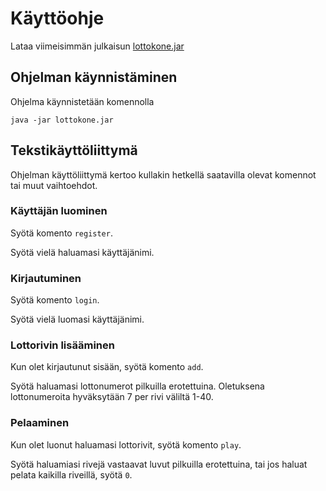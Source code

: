 # Käyttöohje

Lataa viimeisimmän julkaisun [lottokone.jar](https://github.com/kukaan/ot-harjoitustyo/releases)

## Ohjelman käynnistäminen

Ohjelma käynnistetään komennolla

```
java -jar lottokone.jar
```

## Tekstikäyttöliittymä

Ohjelman käyttöliittymä kertoo kullakin hetkellä saatavilla olevat komennot tai muut vaihtoehdot.

### Käyttäjän luominen

Syötä komento ```register```.

Syötä vielä haluamasi käyttäjänimi.


### Kirjautuminen

Syötä komento ```login```.

Syötä vielä luomasi käyttäjänimi.

### Lottorivin lisääminen

Kun olet kirjautunut sisään, syötä komento ```add```.

Syötä haluamasi lottonumerot pilkuilla erotettuina. Oletuksena lottonumeroita hyväksytään 7 per rivi väliltä 1-40.

### Pelaaminen

Kun olet luonut haluamasi lottorivit, syötä komento ```play```.

Syötä haluamiasi rivejä vastaavat luvut pilkuilla erotettuina, tai jos haluat pelata kaikilla riveillä, syötä ```0```.

